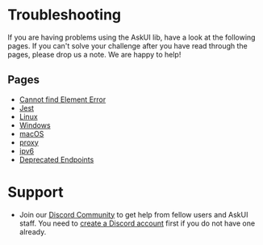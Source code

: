 # Troubleshooting

If you are having problems using the AskUI lib, have a look at the following pages. If you can't solve your
challenge after you have read through the pages, please drop us a note. We are happy to help!

## Pages
* [Cannot find Element Error](cannot_find_element_error.md)
* [Jest](jest.md)
* [Linux](linux.md)
* [Windows](windows.md)
* [macOS](mac-os.md)
* [proxy](proxy.md)
* [ipv6](ipv6.md)
* [Deprecated Endpoints](deprecated-endpoints.md)

# Support

* Join our [Discord Community](https://discord.gg/UHSZ99Xhx2) to get help from fellow users and AskUI staff. You need to [create a Discord account](https://support.discord.com/hc/en-us/articles/360033931551-Getting-Started) first if you do not have one already.

